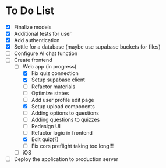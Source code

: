 # To Do List
- [x] Finalize models
- [x] Additional tests for user
- [x] Add authentication
- [x] Settle for a database (maybe use supabase buckets for files)
- [ ] Configure AI chat function
- [ ] Create frontend
  - [ ] Web app (in progress)
    - [x] Fix quiz connection
    - [x] Setup supabase client
    - [ ] Refactor materials
    - [ ] Optimize states
    - [ ] Add user profile edit page
    - [x] Setup upload components
    - [ ] Adding options to questions
    - [ ] Adding questions to quizzes
    - [ ] Redesign UI
    - [ ] Refactor logic in frontend
    - [x] Edit quiz(?)
    - [ ] Fix cors preflight taking too long!!!
  - [ ] iOS
- [ ] Deploy the application to production server
